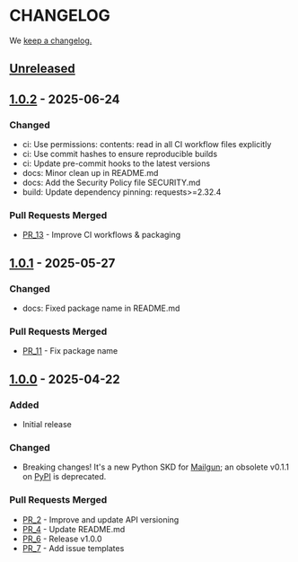 # CHANGELOG

We [keep a changelog.](http://keepachangelog.com/)

## [Unreleased]

## [1.0.2] - 2025-06-24

### Changed

- ci: Use permissions: contents: read in all CI workflow files explicitly
- ci: Use commit hashes to ensure reproducible builds
- ci: Update pre-commit hooks to the latest versions
- docs: Minor clean up in README.md
- docs: Add the Security Policy file SECURITY.md
- build: Update dependency pinning: requests>=2.32.4

### Pull Requests Merged

- [PR_13](https://github.com/mailgun/mailgun-python/pull/13) - Improve CI workflows & packaging

## [1.0.1] - 2025-05-27

### Changed

- docs: Fixed package name in README.md

### Pull Requests Merged

- [PR_11](https://github.com/mailgun/mailgun-python/pull/11) - Fix package name

## [1.0.0] - 2025-04-22

### Added

- Initial release

### Changed

- Breaking changes! It's a new Python SKD for [Mailgun](http://www.mailgun.com/); an obsolete v0.1.1 on [PyPI](https://pypi.org/project/mailgun/0.1.1/) is deprecated.

### Pull Requests Merged

- [PR_2](https://github.com/mailgun/mailgun-python/pull/2) - Improve and update API versioning
- [PR_4](https://github.com/mailgun/mailgun-python/pull/4) - Update README.md
- [PR_6](https://github.com/mailgun/mailgun-python/pull/6) - Release v1.0.0
- [PR_7](https://github.com/mailgun/mailgun-python/pull/7) - Add issue templates

[1.0.0]: https://github.com/mailgun/mailgun-python/releases/tag/v1.0.0
[1.0.1]: https://github.com/mailgun/mailgun-python/releases/tag/v1.0.1
[1.0.2]: https://github.com/mailgun/mailgun-python/releases/tag/v1.0.2
[unreleased]: https://github.com/mailgun/mailgun-python/releases/tag/v1.0.2...HEAD
